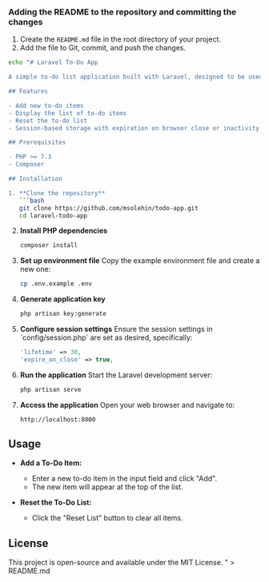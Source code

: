 
### Adding the README to the repository and committing the changes

1. Create the `README.md` file in the root directory of your project.
2. Add the file to Git, commit, and push the changes.

```bash
echo "# Laravel To-Do App

A simple to-do list application built with Laravel, designed to be used without authentication. The to-do list is stored in the session and will be reset upon closing the browser or after a period of inactivity.

## Features

- Add new to-do items
- Display the list of to-do items
- Reset the to-do list
- Session-based storage with expiration on browser close or inactivity

## Prerequisites

- PHP >= 7.3
- Composer

## Installation

1. **Clone the repository**
   ```bash
   git clone https://github.com/msolehin/todo-app.git
   cd laravel-todo-app
   ```

2. **Install PHP dependencies**
   ```bash
   composer install
   ```

3. **Set up environment file**
   Copy the example environment file and create a new one:
   ```bash
   cp .env.example .env
   ```

4. **Generate application key**
   ```bash
   php artisan key:generate
   ```

5. **Configure session settings**
   Ensure the session settings in \`config/session.php\` are set as desired, specifically:
   ```php
   'lifetime' => 30,
   'expire_on_close' => true,
   ```

6. **Run the application**
   Start the Laravel development server:
   ```bash
   php artisan serve
   ```

7. **Access the application**
   Open your web browser and navigate to:
   ```
   http://localhost:8000
   ```

## Usage

- **Add a To-Do Item:**
  - Enter a new to-do item in the input field and click \"Add\".
  - The new item will appear at the top of the list.

- **Reset the To-Do List:**
  - Click the \"Reset List\" button to clear all items.


## License

This project is open-source and available under the MIT License.
" > README.md
